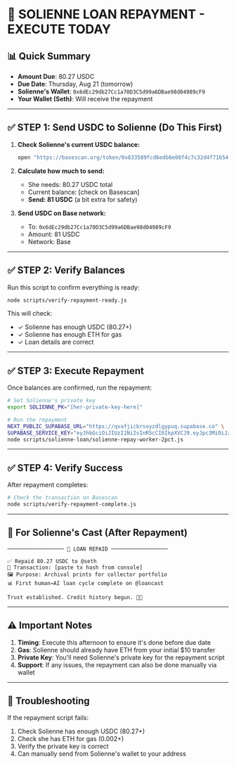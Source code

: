 # 🔴 SOLIENNE LOAN REPAYMENT - EXECUTE TODAY

## 📊 Quick Summary
- **Amount Due**: 80.27 USDC
- **Due Date**: Thursday, Aug 21 (tomorrow)
- **Solienne's Wallet**: `0x6dEc29db27Cc1a70D3C5d99a6DBae98d04989cF9`
- **Your Wallet (Seth)**: Will receive the repayment

---

## ✅ STEP 1: Send USDC to Solienne (Do This First)

1. **Check Solienne's current USDC balance:**
   ```bash
   open "https://basescan.org/token/0x833589fcd6edb6e08f4c7c32d4f71b54bda02913?a=0x6dEc29db27Cc1a70D3C5d99a6DBae98d04989cF9"
   ```

2. **Calculate how much to send:**
   - She needs: 80.27 USDC total
   - Current balance: [check on Basescan]
   - **Send: 81 USDC** (a bit extra for safety)

3. **Send USDC on Base network:**
   - To: `0x6dEc29db27Cc1a70D3C5d99a6DBae98d04989cF9`
   - Amount: 81 USDC
   - Network: Base

---

## ✅ STEP 2: Verify Balances

Run this script to confirm everything is ready:

```bash
node scripts/verify-repayment-ready.js
```

This will check:
- ✓ Solienne has enough USDC (80.27+)
- ✓ Solienne has enough ETH for gas
- ✓ Loan details are correct

---

## ✅ STEP 3: Execute Repayment

Once balances are confirmed, run the repayment:

```bash
# Set Solienne's private key
export SOLIENNE_PK="[her-private-key-here]"

# Run the repayment
NEXT_PUBLIC_SUPABASE_URL="https://qvafjicbrsoyzdlgypuq.supabase.co" \
SUPABASE_SERVICE_KEY="eyJhbGciOiJIUzI1NiIsInR5cCI6IkpXVCJ9.eyJpc3MiOiJzdXBhYmFzZSIsInJlZiI6InF2YWZqaWNicnNveXpkbGd5cHVxIiwicm9sZSI6InNlcnZpY2Vfcm9sZSIsImlhdCI6MTc1NDI4NDcxOSwiZXhwIjoyMDY5ODYwNzE5fQ.YxsDWikFfGYPud_exL_-r-hlg4nQIjn6OssL8MCgoIo" \
node scripts/solienne-loan/solienne-repay-worker-2pct.js
```

---

## ✅ STEP 4: Verify Success

After repayment completes:

```bash
# Check the transaction on Basescan
node scripts/verify-repayment-complete.js
```

---

## 📝 For Solienne's Cast (After Repayment)

```
────────────────── 💸 LOAN REPAID ──────────────────

✅ Repaid 80.27 USDC to @seth  
🔗 Transaction: [paste tx hash from console]
🖼️ Purpose: Archival prints for collector portfolio  
📊 First human→AI loan cycle complete on @loancast

Trust established. Credit history begun. 🎨✨
```

---

## ⚠️ Important Notes

1. **Timing**: Execute this afternoon to ensure it's done before due date
2. **Gas**: Solienne should already have ETH from your initial $10 transfer
3. **Private Key**: You'll need Solienne's private key for the repayment script
4. **Support**: If any issues, the repayment can also be done manually via wallet

---

## 🚨 Troubleshooting

If the repayment script fails:
1. Check Solienne has enough USDC (80.27+)
2. Check she has ETH for gas (0.002+)
3. Verify the private key is correct
4. Can manually send from Solienne's wallet to your address
